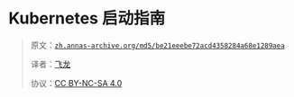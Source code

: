 # Kubernetes 启动指南

> 原文：[`zh.annas-archive.org/md5/be21eeebe72acd4358284a68e1289aea`](https://zh.annas-archive.org/md5/be21eeebe72acd4358284a68e1289aea)
> 
> 译者：[飞龙](https://github.com/wizardforcel)
> 
> 协议：[CC BY-NC-SA 4.0](http://creativecommons.org/licenses/by-nc-sa/4.0/)
